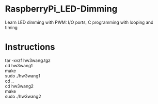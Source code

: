 # RaspberryPi_LED-Dimming
Learn LED dimming with PWM: I/O ports, C programming with looping and timing

# Instructions
tar -xvzf hw3wang.tgz\
cd hw3wang1\
make\
sudo ./hw3wang1\
cd ..\
cd hw3wang2\
make\
sudo ./hw3wang2
